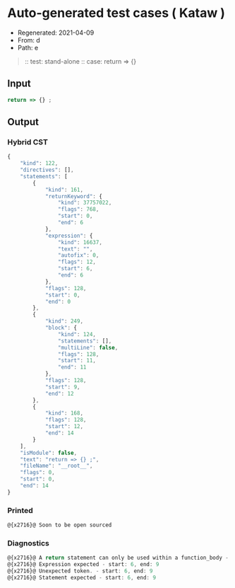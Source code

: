 # Auto-generated test cases ( Kataw )
- Regenerated: 2021-04-09
- From: d
- Path: e
> :: test: stand-alone
> :: case: return => {}
## Input

`````js
return => {} ;
`````

## Output

### Hybrid CST

```javascript
{
    "kind": 122,
    "directives": [],
    "statements": [
        {
            "kind": 161,
            "returnKeyword": {
                "kind": 37757022,
                "flags": 768,
                "start": 0,
                "end": 6
            },
            "expression": {
                "kind": 16637,
                "text": "",
                "autofix": 0,
                "flags": 12,
                "start": 6,
                "end": 6
            },
            "flags": 128,
            "start": 0,
            "end": 0
        },
        {
            "kind": 249,
            "block": {
                "kind": 124,
                "statements": [],
                "multiLine": false,
                "flags": 128,
                "start": 11,
                "end": 11
            },
            "flags": 128,
            "start": 9,
            "end": 12
        },
        {
            "kind": 168,
            "flags": 128,
            "start": 12,
            "end": 14
        }
    ],
    "isModule": false,
    "text": "return => {} ;",
    "fileName": "__root__",
    "flags": 0,
    "start": 0,
    "end": 14
}
```

### Printed

```javascript
@{x2716}@ Soon to be open sourced
```

### Diagnostics

```javascript
@{x2716}@ A return statement can only be used within a function_body - start: 0, end: 6
@{x2716}@ Expression expected - start: 6, end: 9
@{x2716}@ Unexpected token. - start: 6, end: 9
@{x2716}@ Statement expected - start: 6, end: 9

```

